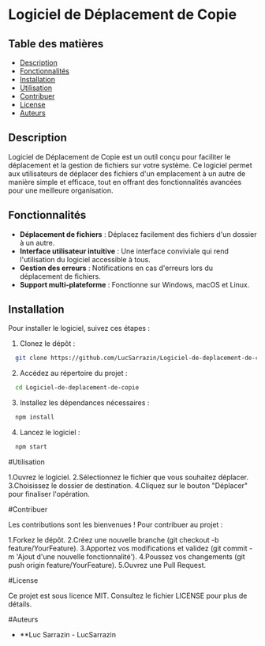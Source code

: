 # Logiciel de Déplacement de Copie

## Table des matières

* [Description](#description)
* [Fonctionnalités](#fonctionnalités)
* [Installation](#installation)
* [Utilisation](#utilisation)
* [Contribuer](#contribuer)
* [License](#license)
* [Auteurs](#auteurs)

## Description

Logiciel de Déplacement de Copie est un outil conçu pour faciliter le déplacement et la gestion de fichiers sur votre système. Ce logiciel permet aux utilisateurs de déplacer des fichiers d'un emplacement à un autre de manière simple et efficace, tout en offrant des fonctionnalités avancées pour une meilleure organisation.

## Fonctionnalités

* **Déplacement de fichiers** : Déplacez facilement des fichiers d'un dossier à un autre.
* **Interface utilisateur intuitive** : Une interface conviviale qui rend l'utilisation du logiciel accessible à tous.
* **Gestion des erreurs** : Notifications en cas d'erreurs lors du déplacement de fichiers.
* **Support multi-plateforme** : Fonctionne sur Windows, macOS et Linux.

## Installation

Pour installer le logiciel, suivez ces étapes :

1. Clonez le dépôt :
 ```bash
   git clone https://github.com/LucSarrazin/Logiciel-de-deplacement-de-copie.git
 ```

2. Accédez au répertoire du projet :

 ```bash
   cd Logiciel-de-deplacement-de-copie
 ```

3. Installez les dépendances nécessaires :

 ```bash
   npm install
 ```
4. Lancez le logiciel :

 ```bash
   npm start
 ```

#Utilisation

1.Ouvrez le logiciel.
2.Sélectionnez le fichier que vous souhaitez déplacer.
3.Choisissez le dossier de destination.
4.Cliquez sur le bouton "Déplacer" pour finaliser l'opération.

#Contribuer

Les contributions sont les bienvenues ! Pour contribuer au projet :

1.Forkez le dépôt.
2.Créez une nouvelle branche (git checkout -b feature/YourFeature).
3.Apportez vos modifications et validez (git commit -m 'Ajout d'une nouvelle fonctionnalité').
4.Poussez vos changements (git push origin feature/YourFeature).
5.Ouvrez une Pull Request.

#License

Ce projet est sous licence MIT. Consultez le fichier LICENSE pour plus de détails.

#Auteurs
* **Luc Sarrazin - LucSarrazin
